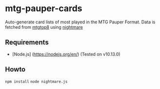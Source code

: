 # mtg-pauper-cards

Auto-generate card lists of most played in the MTG Pauper Format.
Data is fetched from [mtgtop8](https://www.mtgtop8.com) using [nightmare](https://github.com/segmentio/nightmare)

## Requirements

* [Node.js] (https://nodejs.org/en/) (Tested on v10.13.0)

## Howto

```npm install```
```node nightmare.js```
